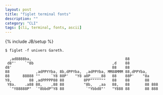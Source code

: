 ```yaml
---
layout: post
title: "figlet terminal fonts"
description: ""
category: "CLI"
tags: [cli, terminal, fonts, ascii]
---
```

{% include JB/setup %}

    $ figlet -f univers Gareth.

      ,ad8888ba,                                           88
     d8"'    `"8b                                    ,d    88
    d8'                                              88    88
    88            ,adPPYYba, 8b,dPPYba,  ,adPPYba, MM88MMM 88,dPPYba,
    88      88888 ""     `Y8 88P'   "Y8 a8P_____88   88    88P'    "8a
    Y8,        88 ,adPPPPP88 88         8PP"""""""   88    88       88
     Y8a.    .a88 88,    ,88 88         "8b,   ,aa   88,   88       88 888
      `"Y88888P"  `"8bbdP"Y8 88          `"Ybbd8"'   "Y888 88       88 888
